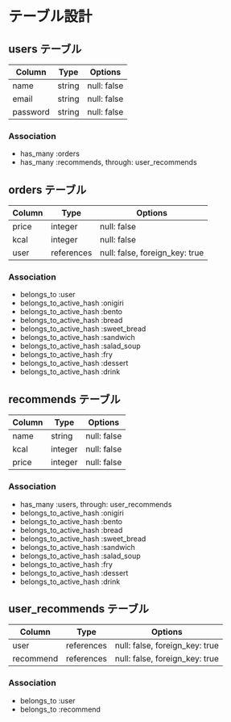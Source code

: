 # テーブル設計

## users テーブル

| Column                    | Type   | Options     |
| ------------------------- | ------ | ----------- |
| name                      | string | null: false |
| email                     | string | null: false |
| password                  | string | null: false |

### Association

- has_many :orders
- has_many :recommends, through: user_recommends

## orders テーブル

| Column              | Type       | Options     |
| ------------------- | ---------- | ----------- |
| price               | integer    | null: false |
| kcal                | integer    | null: false |
| user                | references | null: false, foreign_key: true |

### Association

- belongs_to :user
- belongs_to_active_hash :onigiri
- belongs_to_active_hash :bento
- belongs_to_active_hash :bread
- belongs_to_active_hash :sweet_bread
- belongs_to_active_hash :sandwich
- belongs_to_active_hash :salad_soup
- belongs_to_active_hash :fry
- belongs_to_active_hash :dessert
- belongs_to_active_hash :drink

## recommends テーブル

| Column              | Type       | Options     |
| ------------------- | ---------- | ----------- |
| name               | string    | null: false |
| kcal                | integer    | null: false |
| price                | integer    | null: false |

### Association

- has_many :users, through: user_recommends
- belongs_to_active_hash :onigiri
- belongs_to_active_hash :bento
- belongs_to_active_hash :bread
- belongs_to_active_hash :sweet_bread
- belongs_to_active_hash :sandwich
- belongs_to_active_hash :salad_soup
- belongs_to_active_hash :fry
- belongs_to_active_hash :dessert
- belongs_to_active_hash :drink

## user_recommends テーブル

| Column | Type       | Options                        |
| ------ | ---------- | ------------------------------ |
| user   | references | null: false, foreign_key: true |
| recommend   | references | null: false, foreign_key: true |

### Association

- belongs_to :user
- belongs_to :recommend